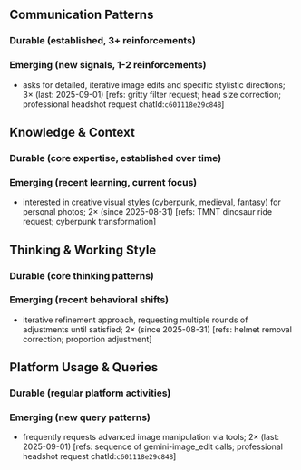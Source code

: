 ## Communication Patterns
### Durable (established, 3+ reinforcements)

### Emerging (new signals, 1-2 reinforcements)
- asks for detailed, iterative image edits and specific stylistic directions; 3× (last: 2025-09-01) [refs: gritty filter request; head size correction; professional headshot request chatId:`c601118e29c848`]

## Knowledge & Context
### Durable (core expertise, established over time)

### Emerging (recent learning, current focus)
- interested in creative visual styles (cyberpunk, medieval, fantasy) for personal photos; 2× (since 2025-08-31) [refs: TMNT dinosaur ride request; cyberpunk transformation]

## Thinking & Working Style
### Durable (core thinking patterns)

### Emerging (recent behavioral shifts)
- iterative refinement approach, requesting multiple rounds of adjustments until satisfied; 2× (since 2025-08-31) [refs: helmet removal correction; proportion adjustment]

## Platform Usage & Queries
### Durable (regular platform activities)

### Emerging (new query patterns)
- frequently requests advanced image manipulation via tools; 2× (last: 2025-09-01) [refs: sequence of gemini-image_edit calls; professional headshot request chatId:`c601118e29c848`]